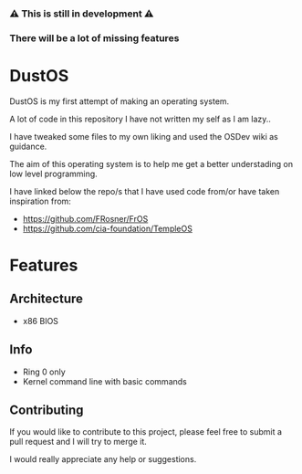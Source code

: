 ### ⚠️ This is still in development ⚠️ 
### There will be a lot of missing features

# DustOS

DustOS is my first attempt of making an operating system. 

A lot of code in this repository I have not written my self as I am lazy.. 

I have tweaked some files to my own liking and used the OSDev wiki as guidance.

The aim of this operating system is to help me get a better understading on low level programming.

I have linked below the repo/s that I have used code from/or have taken inspiration from:

- https://github.com/FRosner/FrOS
- https://github.com/cia-foundation/TempleOS

# Features

## Architecture
- x86 BIOS

## Info
- Ring 0 only
- Kernel command line with basic commands

## Contributing

If you would like to contribute to this project, please feel free to submit a pull request and I will try to merge it.

I would really appreciate any help or suggestions.
